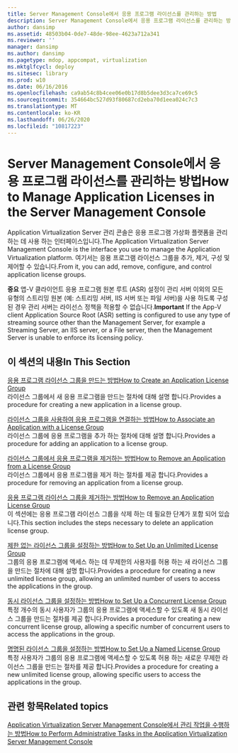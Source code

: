 ```yaml
---
title: Server Management Console에서 응용 프로그램 라이선스를 관리하는 방법
description: Server Management Console에서 응용 프로그램 라이선스를 관리하는 방법
author: dansimp
ms.assetid: 48503b04-0de7-48de-98ee-4623a712a341
ms.reviewer: ''
manager: dansimp
ms.author: dansimp
ms.pagetype: mdop, appcompat, virtualization
ms.mktglfcycl: deploy
ms.sitesec: library
ms.prod: w10
ms.date: 06/16/2016
ms.openlocfilehash: ca9ab54c8b4cee06e0b17d8b5dee3d3ca7ce69c5
ms.sourcegitcommit: 354664bc527d93f80687cd2eba70d1eea024c7c3
ms.translationtype: MT
ms.contentlocale: ko-KR
ms.lasthandoff: 06/26/2020
ms.locfileid: "10817223"
---
```

# <span data-ttu-id="b76e8-103">Server Management Console에서 응용 프로그램 라이선스를 관리하는 방법</span><span class="sxs-lookup"><span data-stu-id="b76e8-103">How to Manage Application Licenses in the Server Management Console</span></span>


<span data-ttu-id="b76e8-104">Application Virtualization Server 관리 콘솔은 응용 프로그램 가상화 플랫폼을 관리 하는 데 사용 하는 인터페이스입니다.</span><span class="sxs-lookup"><span data-stu-id="b76e8-104">The Application Virtualization Server Management Console is the interface you use to manage the Application Virtualization platform.</span></span> <span data-ttu-id="b76e8-105">여기서는 응용 프로그램 라이선스 그룹을 추가, 제거, 구성 및 제어할 수 있습니다.</span><span class="sxs-lookup"><span data-stu-id="b76e8-105">From it, you can add, remove, configure, and control application license groups.</span></span>

<span data-ttu-id="b76e8-106">**중요**  앱-V 클라이언트 응용 프로그램 원본 루트 (ASR) 설정이 관리 서버 이외의 모든 유형의 스트리밍 원본 (예: 스트리밍 서버, IIS 서버 또는 파일 서버)을 사용 하도록 구성 된 경우 관리 서버는 라이선스 정책을 적용할 수 없습니다.</span><span class="sxs-lookup"><span data-stu-id="b76e8-106">**Important** If the App-V client Application Source Root (ASR) setting is configured to use any type of streaming source other than the Management Server, for example a Streaming Server, an IIS server, or a File server, then the Management Server is unable to enforce its licensing policy.</span></span>

 

## <span data-ttu-id="b76e8-107">이 섹션의 내용</span><span class="sxs-lookup"><span data-stu-id="b76e8-107">In This Section</span></span>


<a href="" id="how-to-create-an-application-license-group"></a>[<span data-ttu-id="b76e8-108">응용 프로그램 라이선스 그룹을 만드는 방법</span><span class="sxs-lookup"><span data-stu-id="b76e8-108">How to Create an Application License Group</span></span>](how-to-create-an-application-license-group.md)  
<span data-ttu-id="b76e8-109">라이선스 그룹에서 새 응용 프로그램을 만드는 절차에 대해 설명 합니다.</span><span class="sxs-lookup"><span data-stu-id="b76e8-109">Provides a procedure for creating a new application in a license group.</span></span>

<a href="" id="how-to-associate-an-application-with-a-license-group"></a>[<span data-ttu-id="b76e8-110">라이선스 그룹을 사용하여 응용 프로그램을 연결하는 방법</span><span class="sxs-lookup"><span data-stu-id="b76e8-110">How to Associate an Application with a License Group</span></span>](how-to-associate-an-application-with-a-license-group.md)  
<span data-ttu-id="b76e8-111">라이선스 그룹에 응용 프로그램을 추가 하는 절차에 대해 설명 합니다.</span><span class="sxs-lookup"><span data-stu-id="b76e8-111">Provides a procedure for adding an application to a license group.</span></span>

<a href="" id="how-to-remove-an-application-from-a-license-group"></a>[<span data-ttu-id="b76e8-112">라이선스 그룹에서 응용 프로그램을 제거하는 방법</span><span class="sxs-lookup"><span data-stu-id="b76e8-112">How to Remove an Application from a License Group</span></span>](how-to-remove-an-application-from-a-license-group.md)  
<span data-ttu-id="b76e8-113">라이선스 그룹에서 응용 프로그램을 제거 하는 절차를 제공 합니다.</span><span class="sxs-lookup"><span data-stu-id="b76e8-113">Provides a procedure for removing an application from a license group.</span></span>

<a href="" id="how-to-remove-an-application-license-group"></a>[<span data-ttu-id="b76e8-114">응용 프로그램 라이선스 그룹을 제거하는 방법</span><span class="sxs-lookup"><span data-stu-id="b76e8-114">How to Remove an Application License Group</span></span>](how-to-remove-an-application-license-group.md)  
<span data-ttu-id="b76e8-115">이 섹션에는 응용 프로그램 라이선스 그룹을 삭제 하는 데 필요한 단계가 포함 되어 있습니다.</span><span class="sxs-lookup"><span data-stu-id="b76e8-115">This section includes the steps necessary to delete an application license group.</span></span>

<a href="" id="how-to-set-up-an-unlimited-license-group"></a>[<span data-ttu-id="b76e8-116">제한 없는 라이선스 그룹을 설정하는 방법</span><span class="sxs-lookup"><span data-stu-id="b76e8-116">How to Set Up an Unlimited License Group</span></span>](how-to-set-up-an-unlimited-license-group.md)  
<span data-ttu-id="b76e8-117">그룹의 응용 프로그램에 액세스 하는 데 무제한의 사용자를 허용 하는 새 라이선스 그룹을 만드는 절차에 대해 설명 합니다.</span><span class="sxs-lookup"><span data-stu-id="b76e8-117">Provides a procedure for creating a new unlimited license group, allowing an unlimited number of users to access the applications in the group.</span></span>

<a href="" id="how-to-set-up-a-concurrent-license-group"></a>[<span data-ttu-id="b76e8-118">동시 라이선스 그룹을 설정하는 방법</span><span class="sxs-lookup"><span data-stu-id="b76e8-118">How to Set Up a Concurrent License Group</span></span>](how-to-set-up-a-concurrent-license-group.md)  
<span data-ttu-id="b76e8-119">특정 개수의 동시 사용자가 그룹의 응용 프로그램에 액세스할 수 있도록 새 동시 라이선스 그룹을 만드는 절차를 제공 합니다.</span><span class="sxs-lookup"><span data-stu-id="b76e8-119">Provides a procedure for creating a new concurrent license group, allowing a specific number of concurrent users to access the applications in the group.</span></span>

<a href="" id="how-to-set-up-a-named-license-group"></a>[<span data-ttu-id="b76e8-120">명명된 라이선스 그룹을 설정하는 방법</span><span class="sxs-lookup"><span data-stu-id="b76e8-120">How to Set Up a Named License Group</span></span>](how-to-set-up-a-named-license-group.md)  
<span data-ttu-id="b76e8-121">특정 사용자가 그룹의 응용 프로그램에 액세스할 수 있도록 허용 하는 새로운 무제한 라이선스 그룹을 만드는 절차를 제공 합니다.</span><span class="sxs-lookup"><span data-stu-id="b76e8-121">Provides a procedure for creating a new unlimited license group, allowing specific users to access the applications in the group.</span></span>

## <span data-ttu-id="b76e8-122">관련 항목</span><span class="sxs-lookup"><span data-stu-id="b76e8-122">Related topics</span></span>


[<span data-ttu-id="b76e8-123">Application Virtualization Server Management Console에서 관리 작업을 수행하는 방법</span><span class="sxs-lookup"><span data-stu-id="b76e8-123">How to Perform Administrative Tasks in the Application Virtualization Server Management Console</span></span>](how-to-perform-administrative-tasks-in-the-application-virtualization-server-management-console.md)

 

 





